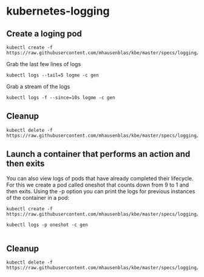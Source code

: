 # kubernetes-logging

## Create a loging pod

```
kubectl create ‐f https://raw.githubusercontent.com/mhausenblas/kbe/master/specs/logging/pod.yaml
```

Grab the last few lines of logs

```
kubectl logs --tail=5 logme -c gen

```

Grab a stream of the logs

```
kubectl logs ‐f ‐‐since=10s logme ‐c gen
```

## Cleanup

```
kubectl delete ‐f https://raw.githubusercontent.com/mhausenblas/kbe/master/specs/logging/pod.yaml
```

## Launch a container that performs an action and then exits


You can also view logs of pods that have already completed their lifecycle. For this we create a pod called oneshot that counts down from 9 to 1 and then exits. Using the -p option you can print the logs for previous instances of the container in a pod:

```
kubectl create -f https://raw.githubusercontent.com/mhausenblas/kbe/master/specs/logging/oneshotpod.yaml

kubectl logs -p oneshot -c gen


```


## Cleanup

```
kubectl delete ‐f https://raw.githubusercontent.com/mhausenblas/kbe/master/specs/logging/oneshotpod.yaml

```
